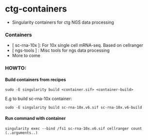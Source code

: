 # ctg-containers
- Singularity containers for ctg NGS data processing

### Containers
- [ sc-rna-10x ]: For 10x single cell mRNA-seq. Based on cellranger
- [ ngs-tools ] : Misc tools for ngs data processing
- More to come

### HOWTO:
#### Build containers from recipes
```
sudo -E singularity build <container.sif> <container-build> 
```

E.g to build sc-rna-10x container:
```
sudo -E singularity build sc-rna-10x.v6.sif sc-rna-10x.v6-build
```

#### Run command with container
```
singularity exec --bind /fs1 sc-rna-10x.v6.sif cellranger count (..arguments..)
```
